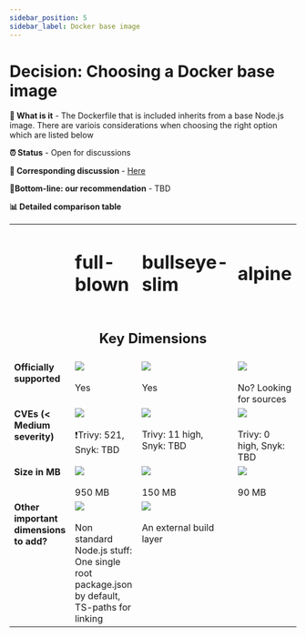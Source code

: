 ```yaml
---
sidebar_position: 5
sidebar_label: Docker base image
---
```


# Decision: Choosing a **Docker base image**

**📔 What is it** - The Dockerfile that is included inherits from a base Node.js image. There are variois considerations when choosing the right option which are listed below

**⏰ Status** - Open for discussions

**📁 Corresponding discussion** - [Here](https://github.com/practicajs/practica/issues/229)

**🎯Bottom-line: our recommendation** - TBD

**📊 Detailed comparison table**

<table valign="top">
  <tr>
    <td></td>
    <td><h1>full-blown</h1></td>
    <td><h1>bullseye-slim</h1></td>
    <td><h1>alpine</h1></td>
  </tr>
  <tr>
    <td colspan="5" align="center"><h2>Key Dimensions</h2></td>
  </tr>
  <tr valign="top">
    <td><b>Officially supported</b></td>
    <td><img src="/img/docs/decisions/full.png"/><br/><br/>Yes</td>
    <td><img src="/img/docs/decisions/full.png"/><br/><br/>Yes</td>
<td><img src="/img/docs/decisions/partial.png"/><br/><br/>No? Looking for sources</td>
  </tr>
  <tr valign="top">
    <td><b>CVEs (< Medium severity)</b></td>
    <td><img src="/img/docs/decisions/partial.png"/><br/><br/>❗️Trivy: 521, Snyk: TBD</td>
    <td><img src="/img/docs/decisions/almost-full.png"/><br/><br/>Trivy: 11 high, Snyk: TBD</td>
    <td><img src="/img/docs/decisions/full.png"/><br/><br/>Trivy: 0 high, Snyk: TBD</td>
  </tr>
  <tr valign="top">
    <td><b>Size in MB</b></td>
    <td><img src="/img/docs/decisions/partial.png"/><br/><br/>950 MB</td>
    <td><img src="/img/docs/decisions/almost-full.png"/><br/><br/>150 MB</td>
    <td><img src="/img/docs/decisions/full.png"/><br/><br/>90 MB</td>
  </tr>
    <tr valign="top">
      <td><b>Other important dimensions to add?</b></td>
    <td><img src="/img/docs/decisions/partial.png"/><br/><br/>Non standard Node.js stuff: One single root package.json by default, TS-paths for linking</td>
    <td><img src="/img/docs/decisions/full.png"/><br/><br/>An external build layer</td>
  </tr>
</table>
